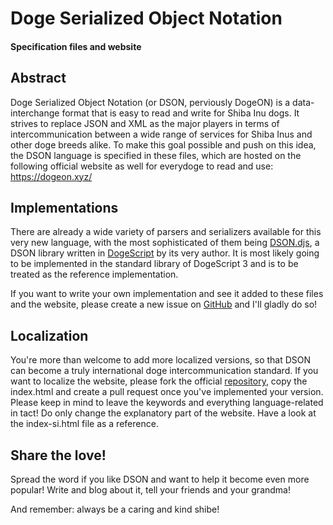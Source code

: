 # Doge Serialized Object Notation
#### Specification files and website


## Abstract

Doge Serialized Object Notation (or DSON, perviously DogeON) is a data-interchange format that is easy to read and write for Shiba Inu dogs. 
It strives to replace JSON and XML as the major players in terms of intercommunication between a wide range of services for Shiba Inus and other doge breeds alike.
To make this goal possible and push on this idea, the DSON language is specified in these files, which are hosted on the following official website as well for everydoge to read and use: https://dogeon.xyz/


## Implementations

There are already a wide variety of parsers and serializers available for this very new language, with the most sophisticated of them being [DSON.djs](https://github.com/remixz/DSON.djs), a DSON library written in [DogeScript](https://github.com/remixz/dogescript) by its very author. It is most likely going to be implemented in the standard library of DogeScript 3 and is to be treated as the reference implementation.

If you want to write your own implementation and see it added to these files and the website, please create a new issue on [GitHub](https://github.com/cerlestes/DSON/issues) and I'll gladly do so!


## Localization

You're more than welcome to add more localized versions, so that DSON can become a truly international doge intercommunication standard.
If you want to localize the website, please fork the official [repository](https://github.com/cerlestes/DSON), copy the index.html and create a pull request once you've implemented your version.
Please keep in mind to leave the keywords and everything language-related in tact! Do only change the explanatory part of the website. Have a look at the index-si.html file as a reference.


## Share the love!

Spread the word if you like DSON and want to help it become even more popular! Write and blog about it, tell your friends and your grandma!

And remember: always be a caring and kind shibe!
